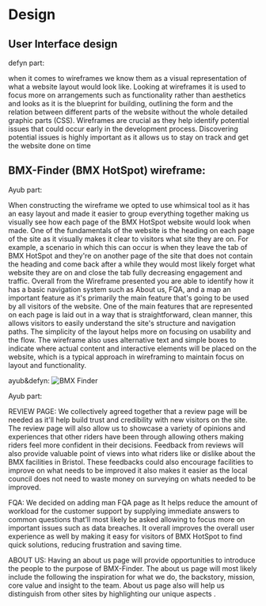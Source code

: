 # Design

## User Interface design 

defyn part:

when it comes to wireframes we know them as a visual representation of what a website layout would look like. Looking at 
wireframes it is used to focus more on arrangements such as functionality rather than aesthetics and looks as it is the 
blueprint for building, outlining the form and the relation between different parts of the website without the whole detailed 
graphic parts (CSS). Wireframes are crucial as they help identify potential issues that could occur early in the development process. Discovering potential issues is highly important as it allows us to stay on track and get the website done on time 

BMX-Finder (BMX HotSpot) wireframe: 
--
Ayub part:

When constructing the wireframe we opted to use whimsical tool as it has an easy layout and made it easier to group everything together making us visually see how each page of the BMX HotSpot website would look when made. One of the fundamentals of the website is the heading on each page of the site as it visually makes it clear to visitors what site they are on. For example, a scenario in which this can occur is when they leave the tab of BMX HotSpot and they're on another page of the site that does not contain the heading and come back after a while they would most likely forget what website they are on and close the tab fully decreasing engagement and traffic. Overall from the Wireframe presented you are able to identify how it has a basic navigation system such as About us, FQA, and a map an important feature as it's primarily the main feature that's going to be used by all visitors of the website. One of the main features that are represented on each page is laid out in a way that is straightforward, clean manner, this allows visitors to easily understand the site's structure and navigation paths. The simplicity of the layout helps more on focusing on usability and the flow. The wireframe also uses alternative text and simple boxes to indicate where actual content and interactive elements will be placed on the website, which is a typical approach in wireframing to maintain focus on layout and functionality.


ayub&defyn:
![BMX Finder](https://github.com/Lobst3rr/DLH-AA/assets/148768725/8745a05a-e40d-452b-84aa-033d49b34422) 

Ayub part:

REVIEW PAGE: We collectively agreed together that a review page will be needed as it'll help build trust and credibility with new visitors on the site. The review page will also allow us to showcase a variety of opinions and experiences that other riders have been through allowing others  making riders feel more confident in their decisions. Feedback from reviews will also provide valuable point of views into what riders like or dislike about the BMX facilities in Bristol. These feedbacks could also encourage facilities to improve on what needs to be improved it also makes it easier as the local council does not need to waste money on surveying on whats needed to be improved. 


FQA: </b>We decided on adding man FQA page as It helps reduce the amount of workload for the customer support by supplying immediate answers to common questions that’ll most likely be asked allowing to focus more on important issues such as data breaches. It overall improves the overall user experience as well by making it easy for visitors of BMX HotSpot to find quick solutions, reducing frustration and saving time.</b>



ABOUT US: Having an about us page will provide opportunities to introduce the people to the purpose of BMX-Finder. The about us page will most likely include the following the inspiration for what we do, the backstory, mission, core value and insight to the team. About us page also will help us distinguish from other sites by highlighting our unique aspects .
